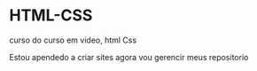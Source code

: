 # HTML-CSS
 curso do curso em video, html Css


Estou apendedo a criar sites  agora vou gerencir meus repositorio 